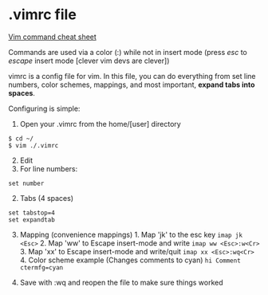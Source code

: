 # .vimrc file

[Vim command cheat sheet](http://vim.rtorr.com/)

Commands are used via a color (:) while not in insert mode (press *esc* to *escape* insert mode [clever vim devs are clever])

vimrc is a config file for vim.  In this file, you can do everything from set line numbers, color schemes, mappings, and most important, **expand tabs into spaces**.

Configuring is simple:

1. Open your .vimrc from the home/[user] directory

```
$ cd ~/
$ vim ./.vimrc
```

2. Edit
  1. For line numbers:
  ```vim
  set number
  ```

  2. Tabs (4 spaces)
  ```
  set tabstop=4
  set expandtab
  ```

  3. Mapping (convenience mappings)
  	1. Map 'jk' to the esc key
  	```
  	imap jk <Esc>
  	```
  	2. Map 'ww' to Escape insert-mode and write
  	```
  	imap ww <Esc>:w<Cr>
  	```
  	3. Map 'xx' to Escape insert-mode and write/quit
  	```
  	imap xx <Esc>:wq<Cr>
  	```
  	4. Color scheme example (Changes comments to cyan)
  	```
  	hi Comment ctermfg=cyan
  	```

3. Save with :wq and reopen the file to make sure things worked

